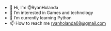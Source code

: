 - 👋 Hi, I’m @RyanHolanda
- 👀 I’m interested in Games and technology
- 🌱 I’m currently learning Python
- 📫 How to reach me ryanholanda08@gmail.com

<!---
RyanHolanda/RyanHolanda is a ✨ special ✨ repository because its `README.md` (this file) appears on your GitHub profile.
You can click the Preview link to take a look at your changes.
--->
